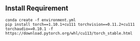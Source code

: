 ## Install Requirement
```
conda create -f environment.yml
pip install torch==1.10.1+cu111 torchvision==0.11.2+cu111 torchaudio==0.10.1 -f https://download.pytorch.org/whl/cu113/torch_stable.html
```
